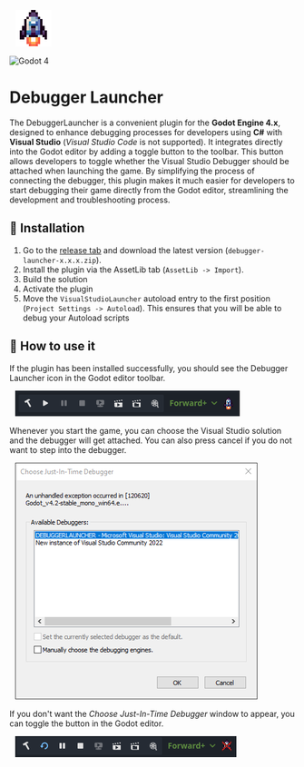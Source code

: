 <img src="icon.png"
     alt="Debugger Launcher Icon"
     style="margin-left: 10px;" />

![Godot 4](https://camo.githubusercontent.com/1dc90d5170f2b1ea584278c222af4a5002336aab8765eaa8beca24f16e0bea00/68747470733a2f2f696d672e736869656c64732e696f2f62616467652f2d476f646f74253230342d3235306137383f7374796c653d666c6174266c6f676f3d676f646f74656e67696e65266c6f676f436f6c6f723d7768697465266c6162656c436f6c6f723d323530613738)

# Debugger Launcher

The DebuggerLauncher is a convenient plugin for the **Godot Engine 4.x**, designed to enhance debugging processes for developers using **C#** with **Visual Studio** (*Visual Studio Code* is not supported). It integrates directly into the Godot editor by adding a toggle button to the toolbar. This button allows developers to toggle whether the Visual Studio Debugger should be attached when launching the game. By simplifying the process of connecting the debugger, this plugin makes it much easier for developers to start debugging their game directly from the Godot editor, streamlining the development and troubleshooting process.

## 📝 Installation
1. Go to the [release tab](https://github.com/schw3de/debugger-launcher/releases) and download the latest version (`debugger-launcher-x.x.x.zip`).
2. Install the plugin via the AssetLib tab (`AssetLib -> Import`).
3. Build the solution
4. Activate the plugin
5. Move the `VisualStudioLauncher` autoload entry to the first position (`Project Settings -> Autoload`). This ensures that you will be able to debug your Autoload scripts

## 🔧 How to use it
If the plugin has been installed successfully, you should see the Debugger Launcher icon in the Godot editor toolbar.

<img src="docs/debuggerlauncher_toolbar.png"
     alt="Debugger Launcher Icon"
     style="margin-left: 10px;" />

Whenever you start the game, you can choose the Visual Studio solution and the debugger will get attached. You can also press cancel if you do not want to step into the debugger.

<img src="docs/choose_just_in_time_debugger.png"
     alt="Debugger Launcher Icon"
     style="margin-left: 10px;" />

If you don't want the *Choose Just-In-Time Debugger* window to appear, you can toggle the button in the Godot editor.

<img src="docs/debuggerlauncher_toolbar_deactivated.png"
     alt="Debugger Launcher Icon"
     style="margin-left: 10px;" />
